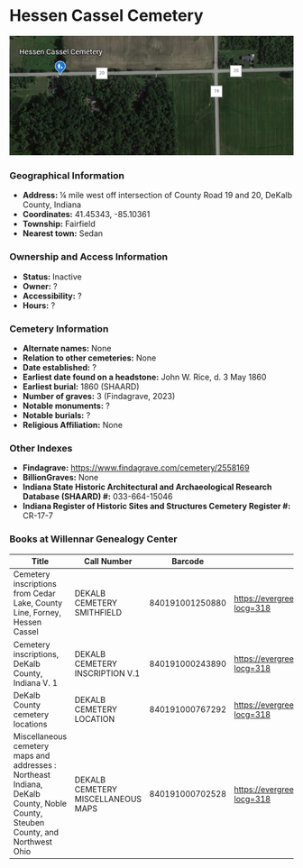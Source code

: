# Hessen Cassel Cemetery

![Hessen Cassel Cemetery on Google Earth](https://github.com/FyoAtEPL/DeKalbCemeteries/blob/main/images/mapImages/HessenCasselEarth.png "Hessen Cassel Cemetery on Google Earth")

### Geographical Information
- **Address:** ¼ mile west off intersection of County Road 19 and 20, DeKalb County, Indiana
- **Coordinates:** 41.45343, -85.10361
- **Township:** Fairfield
- **Nearest town:** Sedan

### Ownership and Access Information
- **Status:** Inactive
- **Owner:** ?
- **Accessibility:** ?
- **Hours:** ?

### Cemetery Information
- **Alternate names:** None
- **Relation to other cemeteries:** None
- **Date established:** ?
- **Earliest date found on a headstone:** John W. Rice, d. 3 May 1860
- **Earliest burial:** 1860 (SHAARD)
- **Number of graves:** 3 (Findagrave, 2023)
- **Notable monuments:** ?
- **Notable burials:** ?
- **Religious Affiliation:** None

### Other Indexes
- **Findagrave:** https://www.findagrave.com/cemetery/2558169
- **BillionGraves:** None
- **Indiana State Historic Architectural and Archaeological Research Database (SHAARD) #:** 033-664-15046
- **Indiana Register of Historic Sites and Structures Cemetery Register #:** CR-17-7


### Books at Willennar Genealogy Center
| Title | Call Number | Barcode | Evergreen Record |
| ------------ | ------------ | ------------ | ------------ |
| Cemetery inscriptions from Cedar Lake, County Line, Forney, Hessen Cassel | DEKALB CEMETERY SMITHFIELD | 840191001250880 | https://evergreen.lib.in.us/eg/opac/record/20715557?locg=318 |
| Cemetery inscriptions, DeKalb County, Indiana V. 1 | DEKALB CEMETERY INSCRIPTION V.1 | 840191000243890 | https://evergreen.lib.in.us/eg/opac/record/20697937?locg=318 |
| DeKalb County cemetery locations | DEKALB CEMETERY LOCATION | 840191000767292 | https://evergreen.lib.in.us/eg/opac/record/20670319?locg=318 |
| Miscellaneous cemetery maps and addresses : Northeast Indiana, DeKalb County, Noble County, Steuben County, and Northwest Ohio | DEKALB CEMETERY MISCELLANEOUS MAPS | 840191000702528 | https://evergreen.lib.in.us/eg/opac/record/20673421?locg=318 |
